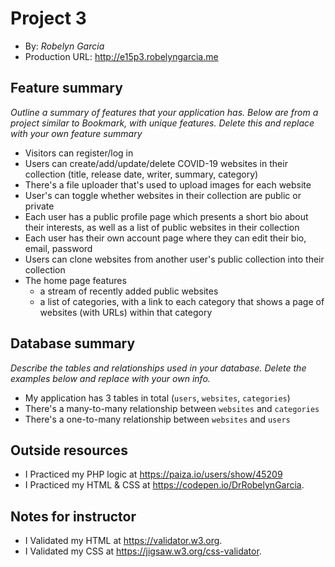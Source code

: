 # Project 3
+ By: *Robelyn Garcia*
+ Production URL: <http://e15p3.robelyngarcia.me>

## Feature summary
*Outline a summary of features that your application has. Below are from a project similar to Bookmark, with unique features. Delete this and replace with your own feature summary*

+ Visitors can register/log in
+ Users can create/add/update/delete COVID-19 websites in their collection (title, release date, writer, summary, category)
+ There's a file uploader that's used to upload images for each website
+ User's can toggle whether websites in their collection are public or private
+ Each user has a public profile page which presents a short bio about their interests, as well as a list of public websites in their collection
+ Each user has their own account page where they can edit their bio, email, password
+ Users can clone websites from another user's public collection into their collection
+ The home page features
  + a stream of recently added public websites
  + a list of categories, with a link to each category that shows a page of websites (with URLs) within that category
  
## Database summary
*Describe the tables and relationships used in your database. Delete the examples below and replace with your own info.*

+ My application has 3 tables in total (`users`, `websites`, `categories`)
+ There's a many-to-many relationship between `websites` and `categories`
+ There's a one-to-many relationship between `websites` and `users`

## Outside resources
+ I Practiced my PHP logic at <https://paiza.io/users/show/45209>
+ I Practiced my HTML & CSS at <https://codepen.io/DrRobelynGarcia>.

## Notes for instructor
+ I Validated my HTML at <https://validator.w3.org>.
+ I Validated my CSS at <https://jigsaw.w3.org/css-validator>.